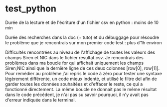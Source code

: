 # test_python

Durée de la lecture et de l'écriture d'un fichier csv en python : moins de 10 min

Durée des recherches dans la doc (+ tuto) et du débuggage pour résoudre le problème que je rencontrais sur mon premier code test : plus d'1h environ

Difficultés rencontrées au niveau de l'affichage de toutes les valeurs des champs Siren et NIC dans le fichier resultat.csv. 
Je rencontrais des problèmes dans ma boucle for qui affichait uniquement les champs Siren;NIC ainsi que la dernière ligne de ces deux colonnes [row[0], row[1]]. 
Pour remédier au problème j'ai repris le code à zéro pour tester une syntaxe légèrement différente, un code mieux indenté, et utilisé le filtre del afin de garder toutes les données souhaitées et d'effacer le reste, ce qui a fonctionné directement. 
La même boucle ne donnait pas le même résultat dans le code précédent, je n'ai pas su savoir pourquoi, il n'y avait pas d'erreur indiquée dans le terminal. 
